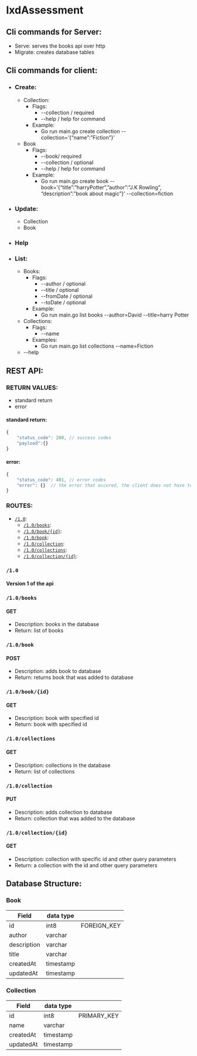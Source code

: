 # lxdAssessment


## Cli commands for Server:

*   Serve: serves the books api over http
*   Migrate: creates database tables

## Cli commands for client:



*   ### Create:
    *   Collection:
        *   Flags:
            *   --collection / required
            *   --help / help for command
        *   Example:
            *   Go run main.go create collection --collection=’{“name”:”Fiction”}’
    *   Book
        *   Flags:
            *   --book/ required
            *   --collection / optional
            *   --help / help for command
        *   Example:
            *   Go run main.go create book --book=’{“title”:”harryPotter”,”author”:”J.K Rowling”, “description”:”book about magic”}’ --collection=fiction
*   ### Update:
    *   Collection
    *   Book
*   ### Help
*   ### List:
    *   Books:
        *   Flags:
            *   --author / optional
            *   --title / optional
            *   --fromDate / optional
            *   --toDate  / optional
        *   Example:
            *   Go run main.go list books --author=David --title=harry Potter
    *   Collections:
        *   Flags:
            *   --name
        *   Examples:
            *   Go run main.go list collections --name=Fiction
    *   --help

## REST API:
 
### RETURN VALUES:
   - standard return
   - error
#### standard return:

```js
{
    "status_code": 200, // success codes
    "payload":{}
}
```

#### error:

```js
{
    "status_code": 401, // error codes
    "error": {}  // the error that occured, the client does not have to know about alot of these for security
}
```


### ROUTES:
   - [`/1.0`](###1.0):
      * [`/1.0/books`](###books):
      * [`/1.0/book/{id}`](###booksid):
      * [`/1.0/book`](###book): 
      * [`/1.0/collection`](###collection):
      * [`/1.0/collections`](###collections):
      * [`/1.0/collection/{id}`](###collectionsId):


### `/1.0`
#### Version 1 of the api

### `/1.0/books`
#### GET
 * Description: books in the database
 * Return: list of books


### `/1.0/book`
#### POST
 * Description: adds book to database
 * Return: returns book that was added to database


### `/1.0/book/{id}`
#### GET
 * Description: book with specified id
 * Return: book with specified id

### `/1.0/collections`
#### GET
 * Description: collections in the database
 * Return: list of collections

### `/1.0/collection`
#### PUT
 * Description: adds collection to database
 * Return: collection that was added to the database

### `/1.0/collection/{id}`
#### GET
 * Description: collection with specific id and other query parameters
 * Return: a collection with the id and other query parameters


 ## Database Structure:

### Book
| Field       	| data type 	|             	|
|-------------	|-----------	|-------------	|
| id          	| int8      	| FOREIGN_KEY 	|
| author      	| varchar   	|             	|
| description 	| varchar   	|             	|
| title       	| varchar   	|             	|
| createdAt   	| timestamp 	|             	|
| updatedAt   	| timestamp 	|             	|

### Collection
| Field     	| data type 	|             	|
|-----------	|-----------	|-------------	|
| id        	| int8      	| PRIMARY_KEY 	|
| name      	| varchar   	|             	|
| createdAt 	| timestamp 	|             	|
| updatedAt 	| timestamp 	|             	|
